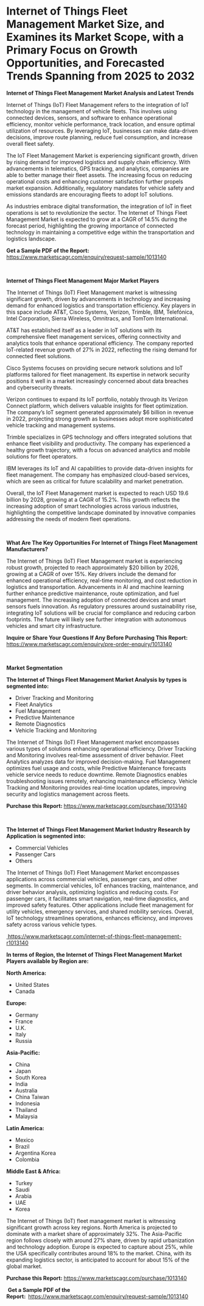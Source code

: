 <p><h1>Internet of Things Fleet Management Market Size, and Examines its Market Scope, with a Primary Focus on Growth Opportunities, and Forecasted Trends Spanning from 2025 to 2032</h1></p><p><strong>Internet of Things Fleet Management Market Analysis and Latest Trends</strong></p>
<p><p>Internet of Things (IoT) Fleet Management refers to the integration of IoT technology in the management of vehicle fleets. This involves using connected devices, sensors, and software to enhance operational efficiency, monitor vehicle performance, track location, and ensure optimal utilization of resources. By leveraging IoT, businesses can make data-driven decisions, improve route planning, reduce fuel consumption, and increase overall fleet safety.</p><p>The IoT Fleet Management Market is experiencing significant growth, driven by rising demand for improved logistics and supply chain efficiency. With advancements in telematics, GPS tracking, and analytics, companies are able to better manage their fleet assets. The increasing focus on reducing operational costs and enhancing customer satisfaction further propels market expansion. Additionally, regulatory mandates for vehicle safety and emissions standards are encouraging fleets to adopt IoT solutions.</p><p>As industries embrace digital transformation, the integration of IoT in fleet operations is set to revolutionize the sector. The Internet of Things Fleet Management Market is expected to grow at a CAGR of 14.5% during the forecast period, highlighting the growing importance of connected technology in maintaining a competitive edge within the transportation and logistics landscape.</p></p>
<p><strong>Get a Sample PDF of the Report:&nbsp;</strong> <a href="https://www.marketscagr.com/enquiry/request-sample/1013140?utm_campaign=2527&utm_medium=2&utm_source=Github&utm_content=ia&utm_term=16042025&utm_id=internet-of-things-fleet-management">https://www.marketscagr.com/enquiry/request-sample/1013140</a></p>
<p>&nbsp;</p>
<p><strong>Internet of Things Fleet Management Major Market Players</strong></p>
<p><p>The Internet of Things (IoT) Fleet Management market is witnessing significant growth, driven by advancements in technology and increasing demand for enhanced logistics and transportation efficiency. Key players in this space include AT&T, Cisco Systems, Verizon, Trimble, IBM, Telefónica, Intel Corporation, Sierra Wireless, Omnitracs, and TomTom International.</p><p>AT&T has established itself as a leader in IoT solutions with its comprehensive fleet management services, offering connectivity and analytics tools that enhance operational efficiency. The company reported IoT-related revenue growth of 27% in 2022, reflecting the rising demand for connected fleet solutions.</p><p>Cisco Systems focuses on providing secure network solutions and IoT platforms tailored for fleet management. Its expertise in network security positions it well in a market increasingly concerned about data breaches and cybersecurity threats.</p><p>Verizon continues to expand its IoT portfolio, notably through its Verizon Connect platform, which delivers valuable insights for fleet optimization. The company’s IoT segment generated approximately $6 billion in revenue in 2022, projecting strong growth as businesses adopt more sophisticated vehicle tracking and management systems.</p><p>Trimble specializes in GPS technology and offers integrated solutions that enhance fleet visibility and productivity. The company has experienced a healthy growth trajectory, with a focus on advanced analytics and mobile solutions for fleet operators.</p><p>IBM leverages its IoT and AI capabilities to provide data-driven insights for fleet management. The company has emphasized cloud-based services, which are seen as critical for future scalability and market penetration.</p><p>Overall, the IoT Fleet Management market is expected to reach USD 19.6 billion by 2028, growing at a CAGR of 15.2%. This growth reflects the increasing adoption of smart technologies across various industries, highlighting the competitive landscape dominated by innovative companies addressing the needs of modern fleet operations.</p></p>
<p>&nbsp;</p>
<p><strong>What Are The Key Opportunities For Internet of Things Fleet Management Manufacturers?</strong></p>
<p><p>The Internet of Things (IoT) Fleet Management market is experiencing robust growth, projected to reach approximately $20 billion by 2026, growing at a CAGR of over 15%. Key drivers include the demand for enhanced operational efficiency, real-time monitoring, and cost reduction in logistics and transportation. Advancements in AI and machine learning further enhance predictive maintenance, route optimization, and fuel management. The increasing adoption of connected devices and smart sensors fuels innovation. As regulatory pressures around sustainability rise, integrating IoT solutions will be crucial for compliance and reducing carbon footprints. The future will likely see further integration with autonomous vehicles and smart city infrastructure.</p></p>
<p><strong>Inquire or Share Your Questions If Any Before Purchasing This Report:</strong> <a href="https://www.marketscagr.com/enquiry/pre-order-enquiry/1013140?utm_campaign=2527&utm_medium=2&utm_source=Github&utm_content=ia&utm_term=16042025&utm_id=internet-of-things-fleet-management">https://www.marketscagr.com/enquiry/pre-order-enquiry/1013140</a></p>
<p>&nbsp;</p>
<p><strong>Market Segmentation</strong></p>
<p><strong>The Internet of Things Fleet Management Market Analysis by types is segmented into:</strong></p>
<p><ul><li>Driver Tracking and Monitoring</li><li>Fleet Analytics</li><li>Fuel Management</li><li>Predictive Maintenance</li><li>Remote Diagnostics</li><li>Vehicle Tracking and Monitoring</li></ul></p>
<p><p>The Internet of Things (IoT) Fleet Management market encompasses various types of solutions enhancing operational efficiency. Driver Tracking and Monitoring involves real-time assessment of driver behavior. Fleet Analytics analyzes data for improved decision-making. Fuel Management optimizes fuel usage and costs, while Predictive Maintenance forecasts vehicle service needs to reduce downtime. Remote Diagnostics enables troubleshooting issues remotely, enhancing maintenance efficiency. Vehicle Tracking and Monitoring provides real-time location updates, improving security and logistics management across fleets.</p></p>
<p><strong>Purchase this Report:&nbsp;</strong><a href="https://www.marketscagr.com/purchase/1013140?utm_campaign=2527&utm_medium=2&utm_source=Github&utm_content=ia&utm_term=16042025&utm_id=internet-of-things-fleet-management">https://www.marketscagr.com/purchase/1013140</a></p>
<p>&nbsp;</p>
<p><strong>The Internet of Things Fleet Management Market Industry Research by Application is segmented into:</strong></p>
<p><ul><li>Commercial Vehicles</li><li>Passenger Cars</li><li>Others</li></ul></p>
<p><p>The Internet of Things (IoT) Fleet Management Market encompasses applications across commercial vehicles, passenger cars, and other segments. In commercial vehicles, IoT enhances tracking, maintenance, and driver behavior analysis, optimizing logistics and reducing costs. For passenger cars, it facilitates smart navigation, real-time diagnostics, and improved safety features. Other applications include fleet management for utility vehicles, emergency services, and shared mobility services. Overall, IoT technology streamlines operations, enhances efficiency, and improves safety across various vehicle types.</p></p>
<p><a href="https://www.marketscagr.com/internet-of-things-fleet-management-r1013140?utm_campaign=2527&utm_medium=2&utm_source=Github&utm_content=ia&utm_term=16042025&utm_id=internet-of-things-fleet-management">&nbsp;https://www.marketscagr.com/internet-of-things-fleet-management-r1013140</a></p>
<p><strong>In terms of Region, the Internet of Things Fleet Management Market Players available by Region are:</strong></p>
<p>
    <p> <strong> North America: </strong>
        <ul>
            <li>United States</li>
            <li>Canada</li>
        </ul>
        </p> 
    <p> <strong> Europe: </strong>
        <ul>
            <li>Germany</li>
            <li>France</li>
            <li>U.K.</li>
            <li>Italy</li>
            <li>Russia</li>
        </ul>
        </p> 
    <p> <strong> Asia-Pacific: </strong>
        <ul>
            <li>China</li>
            <li>Japan</li>
            <li>South Korea</li>
            <li>India</li>
            <li>Australia</li>
            <li>China Taiwan</li>
            <li>Indonesia</li>
            <li>Thailand</li>
            <li>Malaysia</li>
        </ul>
        </p> 
    <p> <strong> Latin America: </strong>
        <ul>
            <li>Mexico</li>
            <li>Brazil</li>
            <li>Argentina Korea</li>
            <li>Colombia</li>
        </ul>
        </p> 
    <p> <strong> Middle East & Africa: </strong>
        <ul>
            <li>Turkey</li>
            <li>Saudi</li>
            <li>Arabia</li>
            <li>UAE</li>
            <li>Korea</li>
        </ul>
    </p>
    </p>
<p><p>The Internet of Things (IoT) fleet management market is witnessing significant growth across key regions. North America is projected to dominate with a market share of approximately 32%. The Asia-Pacific region follows closely with around 27% share, driven by rapid urbanization and technology adoption. Europe is expected to capture about 25%, while the USA specifically contributes around 18% to the market. China, with its expanding logistics sector, is anticipated to account for about 15% of the global market.</p></p>
<p><strong>Purchase this Report: </strong><a href="https://www.marketscagr.com/purchase/1013140?utm_campaign=2527&utm_medium=2&utm_source=Github&utm_content=ia&utm_term=16042025&utm_id=internet-of-things-fleet-management">https://www.marketscagr.com/purchase/1013140</a></p>
<p>&nbsp;<strong>Get a Sample PDF of the Report:&nbsp;&nbsp;</strong><a href="https://www.marketscagr.com/enquiry/request-sample/1013140?utm_campaign=2527&utm_medium=2&utm_source=Github&utm_content=ia&utm_term=16042025&utm_id=internet-of-things-fleet-management">https://www.marketscagr.com/enquiry/request-sample/1013140</a></p>
<p><strong></strong></p>
<p><p></p><p></p><p></p></p>